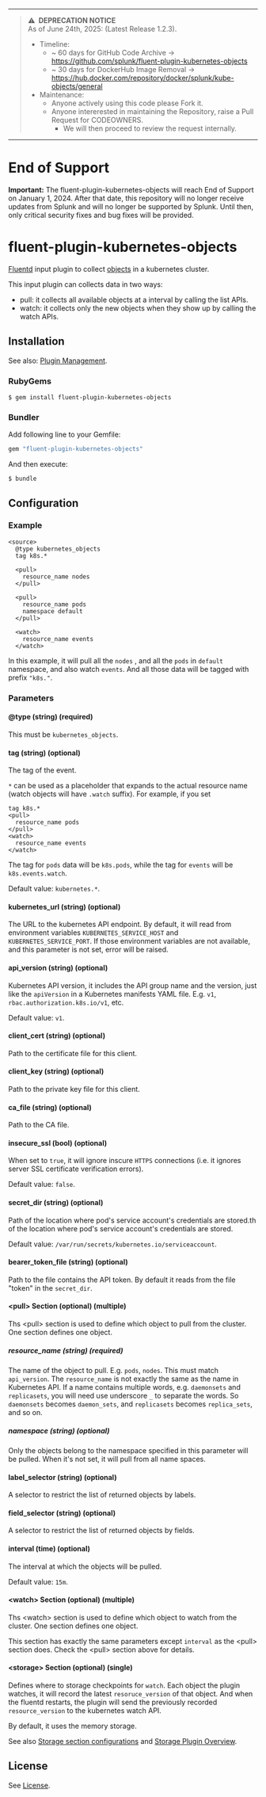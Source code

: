 
---

> :warning:&ensp;**DEPRECATION NOTICE**  
As of June 24th, 2025:
> (Latest Release 1.2.3).
> - Timeline:
>   - ~ 60 days for GitHub Code Archive -> https://github.com/splunk/fluent-plugin-kubernetes-objects
>   - ~ 30 days for DockerHub Image Removal -> https://hub.docker.com/repository/docker/splunk/kube-objects/general
> - Maintenance:
>   - Anyone actively using this code please Fork it.
>   - Anyone intererested in maintaining the Repository, raise a Pull Request for CODEOWNERS.
>     - We will then proceed to review the request internally.

---


# End of Support

**Important:** The fluent-plugin-kubernetes-objects will reach End of Support on January 1, 2024. After that date, this repository will no longer receive updates from Splunk and will no longer be supported by Splunk. Until then, only critical security fixes and bug fixes will be provided.

# fluent-plugin-kubernetes-objects

[Fluentd](https://fluentd.org/) input plugin to collect [objects](https://kubernetes.io/docs/concepts/overview/working-with-objects/kubernetes-objects/) in a kubernetes cluster.

This input plugin can collects data in two ways:
* pull: it collects all available objects at a interval by calling the list APIs.
* watch: it collects only the new objects when they show up by calling the watch APIs.

## Installation

See also: [Plugin Management](https://docs.fluentd.org/v1.0/articles/plugin-management).

### RubyGems

```
$ gem install fluent-plugin-kubernetes-objects
```

### Bundler

Add following line to your Gemfile:

```ruby
gem "fluent-plugin-kubernetes-objects"
```

And then execute:

```
$ bundle
```

## Configuration

### Example

```
<source>
  @type kubernetes_objects
  tag k8s.*

  <pull>
    resource_name nodes
  </pull>

  <pull>
    resource_name pods
    namespace default
  </pull>

  <watch>
    resource_name events
  </watch>
```

In this example, it will pull all the `nodes` , and all the `pods` in `default` namespace, and also watch `events`. And all those data will be tagged with prefix `"k8s."`.

### Parameters

#### @type (string) (required)

This must be `kubernetes_objects`.

#### tag (string) (optional)

The tag of the event.

`*` can be used as a placeholder that expands to the actual resource name (watch objects will have `.watch` suffix). For example, if you set

```
tag k8s.*
<pull>
  resource_name pods
</pull>
<watch>
  resource_name events
</watch>
```

The tag for `pods` data will be `k8s.pods`, while the tag for `events` will be `k8s.events.watch`.

Default value: `kubernetes.*`.

#### kubernetes_url (string) (optional)

The URL to the kubernetes API endpoint. By default, it will read from environment variables `KUBERNETES_SERVICE_HOST` and `KUBERNETES_SERVICE_PORT`. If those environment variables are not available, and this parameter is not set, error will be raised.

#### api_version (string) (optional)

Kubernetes API version, it includes the API group name and the version, just like the `apiVersion` in a Kubernetes manifests YAML file. E.g. `v1`, `rbac.authorization.k8s.io/v1`, etc.

Default value: `v1`.

#### client_cert (string) (optional)

Path to the certificate file for this client.

#### client_key (string) (optional)

Path to the private key file for this client.

#### ca_file (string) (optional)

Path to the CA file.

#### insecure_ssl (bool) (optional)

When set to `true`, it will ignore inscure `HTTPS` connections (i.e. it ignores server SSL certificate verification errors).

Default value: `false`.

#### secret_dir (string) (optional)

Path of the location where pod's service account's credentials are stored.th of the location where pod's service account's credentials are stored.

Default value: `/var/run/secrets/kubernetes.io/serviceaccount`.

#### bearer_token_file (string) (optional)

Path to the file contains the API token. By default it reads from the file "token" in the `secret_dir`.

#### &lt;pull&gt; Section (optional) (multiple)

Ths &lt;pull&gt; section is used to define which object to pull from the cluster. One section defines one object.

##### resource_name (string) (required)

The name of the object to pull. E.g. `pods`, `nodes`. This must match `api_version`.
The `resource_name` is not exactly the same as the name in Kubernetes API.
If a name contains multiple words, e.g. `daemonsets` and `replicasets`,
you will need use underscore `_` to separate the words.
So `daemonsets` becomes `daemon_sets`, and `replicasets` becomes `replica_sets`, and so on.

##### namespace (string) (optional)

Only the objects belong to the namespace specified in this parameter will be pulled. When it's not set, it will pull from all name spaces.

#### label_selector (string) (optional)

A selector to restrict the list of returned objects by labels.

#### field_selector (string) (optional)

A selector to restrict the list of returned objects by fields.

#### interval (time) (optional)

The interval at which the objects will be pulled.

Default value: `15m`.

#### &lt;watch&gt; Section (optional) (multiple)

Ths &lt;watch&gt; section is used to define which object to watch from the cluster. One section defines one object.

This section has exactly the same parameters except `interval` as the &lt;pull&gt; section does. Check the &lt;pull&gt; section above for details.

#### &lt;storage&gt; Section (optional) (single)

Defines where to storage checkpoints for `watch`. Each object the plugin watches, it will record the latest `resoruce_version` of that object. And when the fluentd restarts, the plugin will send the previously recorded `resource_version` to the kubernetes watch API.

By default, it uses the memory storage.

See also [Storage section configurations](https://docs.fluentd.org/v1.0/articles/storage-section) and [Storage Plugin Overview](https://docs.fluentd.org/v1.0/articles/storage-plugin-overview).

## License

See [License](LICENSE).
